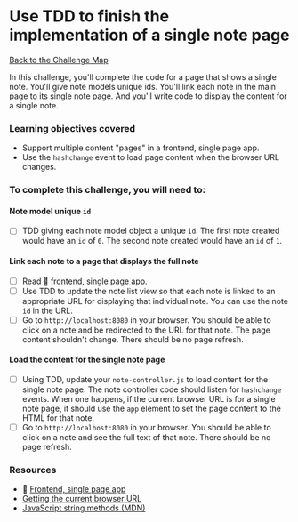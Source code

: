 # Use TDD to finish the implementation of a single note page

[Back to the Challenge Map](00_challenge_track.md)

In this challenge, you'll complete the code for a page that shows a single note.  You'll give note models unique ids.  You'll link each note in the main page to its single note page.  And you'll write code to display the content for a single note.

### Learning objectives covered

- Support multiple content "pages" in a frontend, single page app.
- Use the `hashchange` event to load page content when the browser URL changes.

### To complete this challenge, you will need to:

#### Note model unique `id`

- [ ] TDD giving each note model object a unique `id`.  The first note created would have an `id` of `0`.  The second note created would have an `id` of `1`.

#### Link each note to a page that displays the full note

- [ ] Read :pill: [frontend, single page app](https://github.com/makersacademy/course/blob/master/pills/frontend_single_page_app.md).
- [ ] Use TDD to update the note list view so that each note is linked to an appropriate URL for displaying that individual note.  You can use the note `id` in the URL.
- [ ] Go to `http://localhost:8080` in your browser.  You should be able to click on a note and be redirected to the URL for that note.  The page content shouldn't change.  There should be no page refresh.

#### Load the content for the single note page

- [ ] Using TDD, update your `note-controller.js` to load content for the single note page.  The note controller code should listen for `hashchange` events.  When one happens, if the current browser URL is for a single note page, it should use the `app` element to set the page content to the HTML for that note.
- [ ] Go to `http://localhost:8080` in your browser.  You should be able to click on a note and see the full text of that note.  There should be no page refresh.

### Resources

- :pill: [Frontend, single page app](https://github.com/makersacademy/course/blob/master/pills/frontend_single_page_app.md)
- [Getting the current browser URL](http://stackoverflow.com/questions/1034621/get-current-url-in-web-browser)
- [JavaScript string methods (MDN)](https://developer.mozilla.org/en-US/docs/Web/JavaScript/Reference/Global_Objects/String#Methods)
